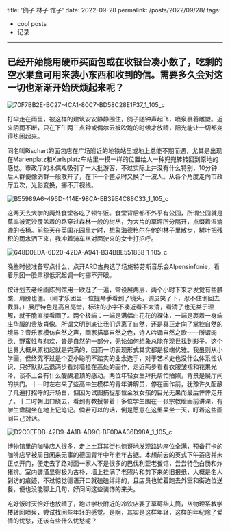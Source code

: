 title: '鸽子 林子 馆子'
date: 2022-09-28
permalink: /posts/2022/09/28/
tags:
  - cool posts
  - 记录
---
已经开始能用硬币买面包或在收银台凑小数了，吃剩的空水果盒可用来装小东西和收到的信。需要多久会对这一切也渐渐开始厌烦起来呢？
---
![70F7BB2E-BC27-4CA1-80C7-BD58C28E1F37_1_105_c](https://github.com/one-dive/one-dive.github.io/assets/117946267/4062c3e4-008e-4a5e-b40e-b5746c748588)

打伞走在雨里，被这样的建筑安安静静围住，鸽子随钟声起飞，喷泉裹着雕塑。近来阴雨不断，只在下午两三点钟或偶尔云被吹跑的时候才放晴，阳光能让一切都变得热闹起来。

同名叫Rischart的面包店在广场附近的地铁站里或地上总能不期而遇，尤其是出现在Marienplatz和Karlsplatz车站里一模一样的位置给人一种兜兜转转回到原地的感觉。市政厅的木偶戏吸引了一大批游客，不过实际上并没有什么特别，10分钟后人群便像鸽群一般散开了，在下一个整点时又换了一波人。从各个角度走向市政厅五次，光影变换，挪不开视线。

![B55989A6-496D-414E-98CA-EB39E4C88C33_1_105_c](https://github.com/one-dive/one-dive.github.io/assets/117946267/da332138-c76e-4032-918f-b03a050eea50)

这两天去大学的两处食堂各吃了顿午饭。食堂背后都不外乎有公园，所谓公园就是草率被泥沙覆盖着的路穿过森林一般的树丛，为大片的草坪所分隔开，点缀着湿漉漉的长椅。前些天在英国花园里走时，想象海德格尔在他的林子里散步，树叶把残积的雨水洒下来，我冲着骑车从对面驶来的女士打招呼。                                            

![648D0EDA-6D20-42DA-A941-B34BBE551838_1_105_c](https://github.com/one-dive/one-dive.github.io/assets/117946267/359cfdcd-62ef-42d2-98cd-9d5f4ee9897d)

晚些时候准备写点什么，点开ARD古典选了场施特劳斯音乐会Alpensinfonie，看着乐团一脸肃穆低沉起调一时挪不开眼。

按计划去老绘画陈列馆用一欧逛了一遍，常设展两层，两个小时下来才发觉有些腰酸、肩膀也僵。（刚才乐团里一位提琴手看到了镜头，调皮笑了下，忍不住倒回去截屏。）展厅特色是高且亮堂，标注的小字不凑近看不太清，看清了也无益于理解，就干脆直接看画了。两个极端：一端是满幅白花花的裸体，一端是裹着一身端庄华服的贵族肖像。所谓文明到底让我们远离了自然，还是真正走向了掌控自然的境界？音乐家模仿自然之声，画家描摹自然之色，诗人吟诵自然之歌——所谓肉欲、野蛮性与悲欢，皆是自然的一部分，无论如何想象总能在现世找到影子。这个世界大概从原初起就是完满的，因而一切表现形式其实都是极端优雅。我虽则从小学画，但终究不过是个耍小聪明不踏实的业余选手，对于艺术史也没什么体系性认识，只好默默后退两步看对墙挂在高处的画作，走近两步看看衣服皱褶和花果光泽，谈不上会有什么醍醐灌顶的感动。两位年轻女生拜托帮忙拍照，背景是展厅间的拱门。十一时左右来了些高中生模样的青年讲解员，停在画作前，犹豫许久酝酿了几遍打招呼的开场白，但因为试图捕捉那位金发女孩的目光无果而最后悻悻走开了。十二时朝出口绕去，看到有教授带着十多位学生围在一张宗教绘画前讲课，有学生盘腿坐在地上记笔记。倘若可以的话，倒是愿意在这里呆坐一天，盯着这些画同自己对话。

![D2C0EFDB-42D9-4A1B-AD9C-BF0DAA36D98A_1_105_c](https://github.com/one-dive/one-dive.github.io/assets/117946267/b65e3e29-d595-41da-834f-b336cd43c08d)

博物馆里的咖啡店人很多，走上土耳其街也惊讶地发现路边座位全满，预备打卡的咖啡店早被周日闲来无事的德国青年中年老年占据。本想前去的英式下午茶店并未正点开门，便走去了路对面一家人不是很多的巴伐利亚老餐馆，尝尝特色白肠和炸猪排。室内装潢显得极为古朴，墙上挂满了老照片和剪下来的旧报纸，大概是名人到访的痕迹，不过惊觉德语开口就磕磕绊绊的，且店员也忙着跑去外室和街边位送餐，便也没能聊上几句，好问问这些装饰的来头。

吃好饭时天恰好也放晴了，跑进学校附近的冷饮店要了草莓华夫筒，从物理系教学楼转回喷泉，尝试找回些年轻的感觉。是啊，其实是这样年轻，这样的年纪除了爱情的忧愁，还该有些什么忧愁呢？

